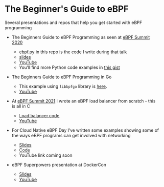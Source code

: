 # The Beginner's Guide to eBPF

Several presentations and repos that help you get started with eBPF programming

* The Beginners Guide to eBPF Programming as seen at [eBPF Summit 2020](https://ebpf.io/summit-2020/) 
  * ebpf.py in this repo is the code I write during that talk
  * [slides](https://speakerdeck.com/lizrice/liz-rice-beginners-guide-to-ebpf)
  * [YouTube](https://youtu.be/lrSExTfS-iQ)
  * You'll find more Python code examples in [this gist](https://gist.github.com/lizrice/47ad44a15cce912502f8667a403f5649)

* The Beginners Guide to eBPF Programming in Go 
  * This example using `libbpfgo` library is [here](https://github.com/lizrice/libbpfgo-beginners).
  * [YouTube](https://youtu.be/uBqRv8bDroc) 

* At [eBPF Summit 2021](https://ebpf.io/summit-2021) I wrote an eBPF load balancer from scratch - this is all in C
  * [Load balancer code](https://github.com/lizrice/lb-from-scratch)
  * [YouTube](https://youtu.be/L3_AOFSNKK8)

* For Cloud Native eBPF Day I've written some examples showing some of the ways eBPF programs can get involved with networking 
  * [Slides](https://speakerdeck.com/lizrice/beginners-guide-to-ebpf-programming-for-networking)
  * [Code](https://github.com/lizrice/ebpf-networking)
  * YouTube link coming soon
 
* eBPF Superpowers presentation at DockerCon 
  * [Slides](https://speakerdeck.com/lizrice/ebpf-superpowers)
  * [YouTube](https://youtu.be/4SiWL5tULnQ) 
